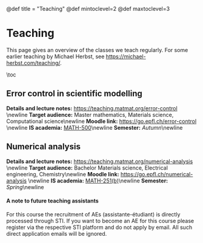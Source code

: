 @def title = "Teaching"
@def mintoclevel=2
@def maxtoclevel=3

# Teaching

This page gives an overview of the classes we teach regularly.
For some earlier teaching by Michael Herbst, see <https://michael-herbst.com/teaching/>.

\toc

## Error control in scientific modelling
**Details and lecture notes:** <https://teaching.matmat.org/error-control> \newline
**Target audience:** Master mathematics, Materials science, Computational science\newline
**Moodle link:** <https://go.epfl.ch/error-control> \newline
**IS academia:** [MATH-500](https://edu.epfl.ch/coursebook/en/error-control-in-scientific-modelling-MATH-500)\newline
**Semester:** *Autumn*\newline

## Numerical analysis
**Details and lecture notes:** <https://teaching.matmat.org/numerical-analysis> \newline
**Target audience:** Bachelor Materials science, Electrical engineering, Chemistry\newline
**Moodle link:** <https://go.epfl.ch/numerical-analysis> \newline
**IS academia:** [MATH-251(b)](https://edu.epfl.ch/coursebook/en/numerical-analysis-MATH-251-B)\newline
**Semester:** *Spring*\newline

#### A note to future teaching assistants
For this course the recruitment of AEs (assistante-étudiant) is directly processed through STI.
If you want to become an AE for this course please register via the respective STI platform
and do not apply by email. All such direct application emails will be ignored.
